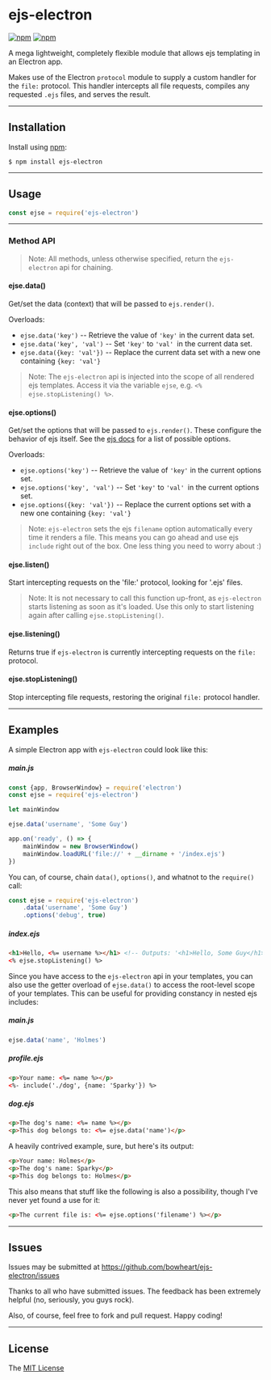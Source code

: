 # ejs-electron

[![npm](https://img.shields.io/npm/v/ejs-electron.svg)](https://www.npmjs.com/package/ejs-electron)
[![npm](https://img.shields.io/npm/dt/ejs-electron.svg)](https://www.npmjs.com/package/ejs-electron)

A mega lightweight, completely flexible module that allows ejs templating in an Electron app.

Makes use of the Electron `protocol` module to supply a custom handler for the `file:` protocol.  This handler intercepts all file requests, compiles any requested `.ejs` files, and serves the result.

---

## Installation

Install using [npm](https://www.npmjs.com/package/ejs-electron):

```
$ npm install ejs-electron
```

---

## Usage

```javascript
const ejse = require('ejs-electron')
```

---

### Method API

> Note: All methods, unless otherwise specified, return the `ejs-electron` api for chaining.

#### ejse.data()

Get/set the data (context) that will be passed to `ejs.render()`.

Overloads:
- `ejse.data('key')` -- Retrieve the value of `'key'` in the current data set.
- `ejse.data('key', 'val')` -- Set `'key'` to `'val' `in the current data set.
- `ejse.data({key: 'val'})` -- Replace the current data set with a new one containing `{key: 'val'}`

> Note: The `ejs-electron` api is injected into the scope of all rendered ejs templates. Access it via the variable `ejse`, e.g. `<% ejse.stopListening() %>`.

#### ejse.options()

Get/set the options that will be passed to `ejs.render()`. These configure the behavior of ejs itself. See the [ejs docs](http://ejs.co/#docs) for a list of possible options.

Overloads:
- `ejse.options('key')` -- Retrieve the value of `'key'` in the current options set.
- `ejse.options('key', 'val')` -- Set `'key'` to `'val' `in the current options set.
- `ejse.options({key: 'val'})` -- Replace the current options set with a new one containing `{key: 'val'}`

> Note: `ejs-electron` sets the ejs `filename` option automatically every time it renders a file. This means you can go ahead and use ejs `include` right out of the box. One less thing you need to worry about :)

#### ejse.listen()

Start intercepting requests on the 'file:' protocol, looking for '.ejs' files.

> Note: It is not necessary to call this function up-front, as `ejs-electron` starts listening as soon as it's loaded.
Use this only to start listening again after calling `ejse.stopListening()`.

#### ejse.listening()

Returns true if `ejs-electron` is currently intercepting requests on the `file:` protocol.

#### ejse.stopListening()

Stop intercepting file requests, restoring the original `file:` protocol handler.

___

## Examples

A simple Electron app with `ejs-electron` could look like this:

##### main.js

```javascript
const {app, BrowserWindow} = require('electron')
const ejse = require('ejs-electron')

let mainWindow

ejse.data('username', 'Some Guy')

app.on('ready', () => {
    mainWindow = new BrowserWindow()
    mainWindow.loadURL('file://' + __dirname + '/index.ejs')
})
```

You can, of course, chain `data()`, `options()`, and whatnot to the `require()` call:

```javascript
const ejse = require('ejs-electron')
	.data('username', 'Some Guy')
	.options('debug', true)
```

##### index.ejs

```html
<h1>Hello, <%= username %></h1> <!-- Outputs: '<h1>Hello, Some Guy</h1>' -->
<% ejse.stopListening() %>
```

Since you have access to the `ejs-electron` api in your templates, you can also use the getter overload of `ejse.data()` to access the root-level scope of your templates. This can be useful for providing constancy in nested ejs includes:

##### main.js
```javascript
ejse.data('name', 'Holmes')
```

##### profile.ejs
```html
<p>Your name: <%= name %></p>
<%- include('./dog', {name: 'Sparky'}) %>
```

##### dog.ejs
```html
<p>The dog's name: <%= name %></p>
<p>This dog belongs to: <%= ejse.data('name')</p>
```

A heavily contrived example, sure, but here's its output:

```html
<p>Your name: Holmes</p>
<p>The dog's name: Sparky</p>
<p>This dog belongs to: Holmes</p>
```

This also means that stuff like the following is also a possibility, though I've never yet found a use for it:

```html
<p>The current file is: <%= ejse.options('filename') %></p>
```

---

## Issues

Issues may be submitted at https://github.com/bowheart/ejs-electron/issues

Thanks to all who have submitted issues.  The feedback has been extremely helpful (no, seriously, you guys rock).

Also, of course, feel free to fork and pull request.  Happy coding!

---

## License

The [MIT License](LICENSE)
